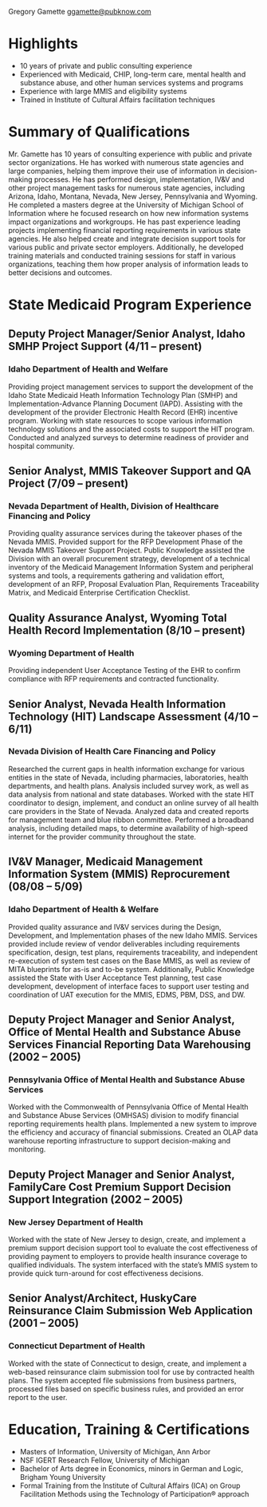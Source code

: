 Gregory Gamette
ggamette@pubknow.com 

# Highlights
* 10 years of private and public consulting experience 
* Experienced with Medicaid, CHIP, long-term care, mental health and substance abuse, and other human services systems and programs
* Experience with large MMIS and eligibility systems
* Trained in Institute of Cultural Affairs facilitation techniques

# Summary of Qualifications
Mr. Gamette has 10 years of consulting experience with public and private sector organizations. He has worked with numerous state agencies and large companies, helping them improve their use of information in decision-making processes. He has performed design, implementation, IV&V and other project management tasks for numerous state agencies, including Arizona, Idaho, Montana, Nevada, New Jersey, Pennsylvania and Wyoming. He completed a masters degree at the University of Michigan School of Information where he focused research on how new information systems impact organizations and workgroups. He has past experience leading projects implementing financial reporting requirements in various state agencies. He also helped create and integrate decision support tools for various public and private sector employers. Additionally, he developed training materials and conducted training sessions for staff in various organizations, teaching them how proper analysis of information leads to better decisions and outcomes.


# State Medicaid Program Experience 

## Deputy Project Manager/Senior Analyst, Idaho SMHP Project Support (4/11 – present)
### Idaho Department of Health and Welfare

Providing project management services to support the development of the Idaho State Medicaid Heath Information Technology Plan (SMHP) and Implementation-Advance Planning Document (IAPD). Assisting with the development of the provider Electronic Health Record (EHR) incentive program. Working with state resources to scope various information technology solutions and the associated costs to support the HIT program. Conducted and analyzed surveys to determine readiness of provider and hospital community.

## Senior Analyst, MMIS Takeover Support and QA Project (7/09 – present)
### Nevada Department of Health, Division of Healthcare Financing and Policy

Providing quality assurance services during the takeover phases of the Nevada MMIS. Provided support for the RFP Development Phase of the Nevada MMIS Takeover Support Project. Public Knowledge assisted the Division with an overall procurement strategy, development of a technical inventory of the Medicaid Management Information System and peripheral systems and tools, a requirements gathering and validation effort, development of an RFP, Proposal Evaluation Plan, Requirements Traceability Matrix, and Medicaid Enterprise Certification Checklist.

## Quality Assurance Analyst, Wyoming Total Health Record Implementation (8/10 – present)
### Wyoming Department of Health

Providing independent User Acceptance Testing of the EHR to confirm compliance with RFP requirements and contracted functionality.

## Senior Analyst, Nevada Health Information Technology (HIT) Landscape Assessment (4/10 – 6/11)
### Nevada Division of Health Care Financing and Policy

Researched the current gaps in health information exchange for various entities in the state of Nevada, including pharmacies, laboratories, health departments, and health plans. Analysis included survey work, as well as data analysis from national and state databases. Worked with the state HIT coordinator to design, implement, and conduct an online survey of all health care providers in the State of Nevada. Analyzed data and created reports for management team and blue ribbon committee. Performed a broadband analysis, including detailed maps, to determine availability of high-speed internet for the provider community throughout the state.

## IV&V Manager, Medicaid Management Information System (MMIS) Reprocurement (08/08 – 5/09)
### Idaho Department of Health & Welfare

Provided quality assurance and IV&V services during the Design, Development, and Implementation phases of the new Idaho MMIS. Services provided include review of vendor deliverables including requirements specification, design, test plans, requirements traceability, and independent re-execution of system test cases on the Base MMIS, as well as review of MITA blueprints for as-is and to-be system. Additionally, Public Knowledge assisted the State with User Acceptance Test planning, test case development, development of interface faces to support user testing and coordination of UAT execution for the MMIS, EDMS, PBM, DSS, and DW. 

## Deputy Project Manager and Senior Analyst, Office of Mental Health and Substance Abuse Services Financial Reporting Data Warehousing (2002 – 2005)
### Pennsylvania Office of Mental Health and Substance Abuse Services

Worked with the Commonwealth of Pennsylvania Office of Mental Health and Substance Abuse Services (OMHSAS) division to modify financial reporting requirements health plans. Implemented a new system to improve the efficiency and accuracy of financial submissions. Created an OLAP data warehouse reporting infrastructure to support decision-making and monitoring.

## Deputy Project Manager and Senior Analyst, FamilyCare Cost Premium Support Decision Support Integration (2002 – 2005)
### New Jersey Department of Health

Worked with the state of New Jersey to design, create, and implement a premium support decision support tool to evaluate the cost effectiveness of providing payment to employers to provide health insurance coverage to qualified individuals. The system interfaced with the state’s MMIS system to provide quick turn-around for cost effectiveness decisions.

## Senior Analyst/Architect, HuskyCare Reinsurance Claim Submission Web Application (2001 – 2005)
### Connecticut Department of Health

Worked with the state of Connecticut to design, create, and implement a web-based reinsurance claim submission tool for use by contracted health plans. The system accepted file submissions from business partners, processed files based on specific business rules, and provided an error report to the user.

# Education, Training & Certifications

* Masters of Information, University of Michigan, Ann Arbor
* NSF IGERT Research Fellow, University of Michigan 
* Bachelor of Arts degree in Economics, minors in German and Logic, Brigham Young University
* Formal Training from the Institute of Cultural Affairs (ICA) on Group Facilitation Methods using the Technology of Participation® approach
